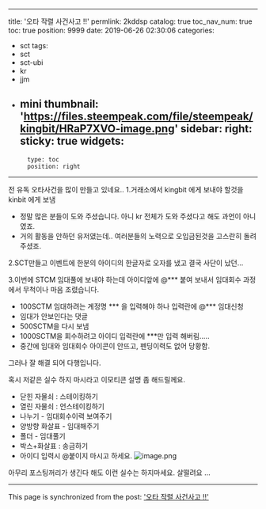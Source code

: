 
---
title: '오타 작렬 사건사고 !!'
permlink: 2kddsp
catalog: true
toc_nav_num: true
toc: true
position: 9999
date: 2019-06-26 02:30:06
categories:
- sct
tags:
- sct
- sct-ubi
- kr
- jjm
- mini
thumbnail: 'https://files.steempeak.com/file/steempeak/kingbit/HRaP7XVO-image.png'
sidebar:
    right:
        sticky: true
widgets:
    -
        type: toc
        position: right
---


전 유독 오타사건을 많이 만들고 있네요..
1.거래소에서 kingbit 에게 보내야 할것을 kinbit 에게 보냄
- 정말 많은 분들이 도와 주셨습니다. 아니 kr 전체가 도와 주셨다고 해도 과언이 아니였죠. 
- 거의 활동을 안하던 유저였는데.. 여러분들의 노력으로 오입금된것을 고스란히 돌려 주셨죠. 

2.SCT만들고 이벤트에 한분의 아이디의 한글자로 오자를 냈고 결국 사단이 났던...

3.이번에 STCM 임대풀에 보내야 하는데 아이디앞에 @*** 붙여 보내서 임대회수 과정에서 무척이나 
마음 조렸습니다. 
- 100SCTM 임대하려는 계정명 *** 을 입력해야 하나 입력란에 @*** 임대신청
- 임대가 안보인다는 댓글
- 500SCTM을 다시 보냄
- 1000SCTM을 회수하려고 아이디 입력란에 ***만 입력 해버림.....
- 중간에 임대와 임대회수 아이콘이 안뜨고, 펜딩이력도 없어 당황함.

그러나  잘 해결 되어 다행입니다. 

혹시 저같은 실수 하지 마시라고 이모티콘 설명 좀 해드릴께요. 
- 닫힌 자물쇠 : 스테이킹하기
- 열린 자물쇠 : 언스테이킹하기
- 나누기 - 임대회수이력 보여주기
- 양방향 화살표 - 임대해주기
- 폴더 - 임대풀기
- 박스+화살표 : 송금하기
- 아이디 입력시 @붙이지 마시고 하세요.
![image.png](https://files.steempeak.com/file/steempeak/kingbit/HRaP7XVO-image.png)

아무리 포스팅꺼리가 생긴다 해도 이런 실수는 하지마세요. 살떨려요 ... 

- - -

This page is synchronized from the post: ['오타 작렬 사건사고 !!'](https://steemit.com/@kingbit/2kddsp)
